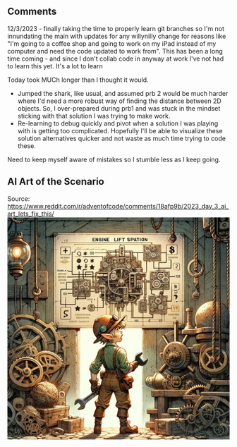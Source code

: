 ## Comments
12/3/2023 - finally taking the time to properly learn git branches so I'm not innundating the main with updates for any willynilly change for reasons like "I'm going to a coffee shop and going to work on my iPad instead of my computer and need the code updated to work from". This has been a long time coming - and since I don't collab code in anyway at work I've not had to learn this yet. It's a lot to learn

Today took MUCh longer than I thought it would.
- Jumped the shark, like usual, and assumed prb 2 would be much harder where I'd need a more robust way of finding the distance between 2D objects. So, I over-prepared during prb1 and was stuck in the mindset sticking with that solution I was trying to make work. 
- Re-learning to debug quickly and pivot when a solution I was playing with is getting too complicated. Hopefully I'll be able to visualize these solution alternatives quicker and not waste as much time trying to code these.

Need to keep myself aware of mistakes so I stumble less as I keep going.

## AI Art of the Scenario
Source: https://www.reddit.com/r/adventofcode/comments/18afp9b/2023_day_3_ai_art_lets_fix_this/
![ai art-advent of code-2023-day 3-gear ratios](./2023-day-3-ai-art-lets-fix-this-v0-wpe23r79l84c1.jpg)
